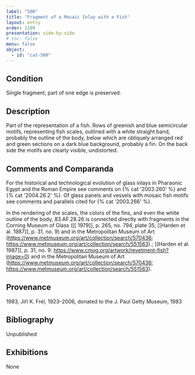 ```yaml
---
label: "500"
title: "Fragment of a Mosaic Inlay with a Fish"
layout: entry
order: 2109
presentation: side-by-side
# toc: false
menu: false
object:
  - id: "cat-500"
---
```


## Condition

Single fragment; part of one edge is preserved.

## Description

Part of the representation of a fish. Rows of greenish and blue semicircular motifs, representing fish scales, outlined with a white straight band, probably the outline of the body, below which are obliquely arranged red and green sections on a dark blue background, probably a fin. On the back side the motifs are clearly visible, undistorted.

## Comments and Comparanda

For the historical and technological evolution of glass inlays in Pharaonic Egypt and the Roman Empire see comments on {% cat '2003.260' %} and {% cat '2004.26.2' %}. Of glass panels and vessels with mosaic fish motifs see comments and parallels cited for {% cat '2003.266' %}.

In the rendering of the scales, the colors of the fins, and even the white outline of the body, 83.AF.28.26 is connected directly with fragments in the Corning Museum of Glass ([[ 1979]], p. 265, no. 794, plate 35; [[Harden et al. 1987]], p. 31, no. 9) and in the Metropolitan Museum of Art (<https://www.metmuseum.org/art/collection/search/570436>; <https://www.metmuseum.org/art/collection/search/551563>).; [[Harden et al. 1987]], p. 31, no. 9: https://www.cmog.org/artwork/revetment-fish?image=0) and in the Metropolitan Museum of Art (<https://www.metmuseum.org/art/collection/search/570436>; <https://www.metmuseum.org/art/collection/search/551563>).

## Provenance

1983, Jiří K. Frel, 1923–2006, donated to the J. Paul Getty Museum, 1983

## Bibliography

Unpublished

## Exhibitions

None